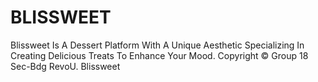 # BLISSWEET

Blissweet Is A Dessert Platform With A Unique Aesthetic Specializing In Creating Delicious Treats To Enhance Your Mood.
Copyright © Group 18 Sec-Bdg RevoU. Blissweet
